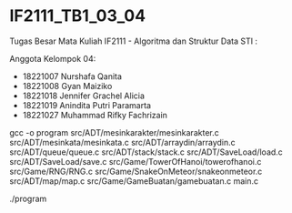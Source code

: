 # IF2111_TB1_03_04

Tugas Besar Mata Kuliah IF2111 - Algoritma dan Struktur Data STI :

Anggota Kelompok 04:

- 18221007 Nurshafa Qanita
- 18221008 Gyan Maiziko
- 18221018 Jennifer Grachel Alicia
- 18221019 Anindita Putri Paramarta
- 18221027 Muhammad Rifky Fachrizain

gcc -o program src/ADT/mesinkarakter/mesinkarakter.c src/ADT/mesinkata/mesinkata.c src/ADT/arraydin/arraydin.c src/ADT/queue/queue.c src/ADT/stack/stack.c src/ADT/SaveLoad/load.c src/ADT/SaveLoad/save.c src/Game/TowerOfHanoi/towerofhanoi.c src/Game/RNG/RNG.c src/Game/SnakeOnMeteor/snakeonmeteor.c src/ADT/map/map.c src/Game/GameBuatan/gamebuatan.c main.c

./program
